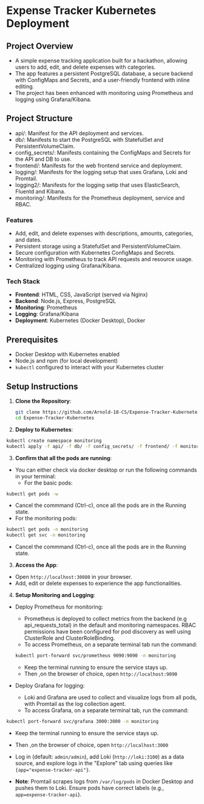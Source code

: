 # Expense Tracker Kubernetes Deployment

## Project Overview
- A simple expense tracking application built for a hackathon, allowing users to add, edit, and delete expenses with categories.
- The app features a persistent PostgreSQL database, a secure backend with ConfigMaps and Secrets, and a user-friendly frontend with inline editing.
- The project has been enhanced with monitoring using Prometheus and logging using Grafana/Kibana.

## Project Structure
- api/: Manifest for the API deployment and services.
- db/: Manifests to start the PostgreSQL with StatefulSet and PersistentVolumeClaim.
- config_secrets/: Manifests containing the ConfigMaps and Secrets for the API and DB to use.
- frontend/: Manifests for the web frontend service and deployment.
- logging/: Manifests for the logging setup that uses Grafana, Loki and Promtail.
- logging2/: Manifests for the logging setip that uses ElasticSearch, Fluentd and Kibana.
- monitoring/: Manifests for the Prometheus deployment, service and RBAC.

### Features
- Add, edit, and delete expenses with descriptions, amounts, categories, and dates.
- Persistent storage using a StatefulSet and PersistentVolumeClaim.
- Secure configuration with Kubernetes ConfigMaps and Secrets.
- Monitoring with Prometheus to track API requests and resource usage.
- Centralized logging using Grafana/Kibana.

### Tech Stack
- **Frontend**: HTML, CSS, JavaScript (served via Nginx)
- **Backend**: Node.js, Express, PostgreSQL
- **Monitoring**: Prometheus
- **Logging**: Grafana/Kibana
- **Deployment**: Kubernetes (Docker Desktop), Docker

## Prerequisites
- Docker Desktop with Kubernetes enabled
- Node.js and npm (for local development)
- `kubectl` configured to interact with your Kubernetes cluster

## Setup Instructions
1. **Clone the Repository**:
   ```bash
   git clone https://github.com/Arnold-18-CS/Expense-Tracker-Kubernetes.git
   cd Expense-Tracker-Kubernetes
   ```

2. **Deploy to Kubernetes**:
```bash
kubectl create namespace monitoring
kubectl apply -f api/ -f db/ -f config_secrets/ -f frontend/ -f monitoring/ -f logging/
```

3. **Confirm that all the pods are running**:
- You can either check via docker desktop or run the following commands in your terminal:
   - For the basic pods:  
```bash
kubectl get pods -w
```
   - Cancel the commmand (Ctrl-c), once all the pods are in the Running state.
   - For the monitoring pods:
```bash
kubectl get pods -n monitoring
kubectl get svc -n monitoring
```
   - Cancel the commmand (Ctrl-c), once all the pods are in the Running state.

3. **Access the App**:
- Open `http://localhost:30080` in your browser.
- Add, edit or delete expenses to experience the app functionalities.

4. **Setup Monitoring and Logging**:
- Deploy Prometheus for monitoring:
  - Prometheus is deployed to collect metrics from the backend (e.g api_requests_total) in the default and monitoring namespaces. RBAC permissions have been configured for pod discovery as well using ClusterRole and ClusterRoleBinding.
  - To access Prometheus, on a separate terminal tab run the command:
  ```bash
  kubectl port-forward svc/prometheus 9090:9090 -n monitoring
  ```
  - Keep the terminal running to ensure the service stays up.
  - Then ,on the browser of choice, open `http://localhost:9090`

- Deploy Grafana for logging:
  - Loki and Grafana are used to collect and visualize logs from all pods, with Promtail as the log collection agent.
  - To access Grafana, on a separate terminal tab, run the command: 
```bash
kubectl port-forward svc/grafana 3000:3000 -n monitoring
```
   - Keep the terminal running to ensure the service stays up.
   - Then ,on the browser of choice, open `http://localhost:3000`

- Log in (default: `admin/admin`), add Loki (`http://loki:3100`) as a data source, and explore logs in the "Explore" tab using queries like `{app="expense-tracker-api"}`.
- **Note**: Promtail scrapes logs from `/var/log/pods` in Docker Desktop and pushes them to Loki. Ensure pods have correct labels (e.g., `app=expense-tracker-api`).
